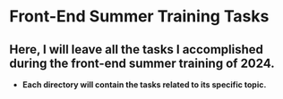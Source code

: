 # Front-End Summer Training Tasks

## Here, I will leave all the tasks I accomplished during the front-end summer training of 2024.

- __Each directory will contain the tasks related to its specific topic.__
